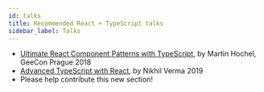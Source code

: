 ```yaml
---
id: talks
title: Recommended React + TypeScript talks
sidebar_label: Talks
---
```


- [Ultimate React Component Patterns with TypeScript](https://www.youtube.com/watch?v=_PBQ3if6Fmg), by Martin Hochel, GeeCon Prague 2018
- [Advanced TypeScript with React](https://youtu.be/zQfD4ZxxyKA?si=kvDtohH_LWmnlbMg), by Nikhil Verma 2019
- Please help contribute this new section!
